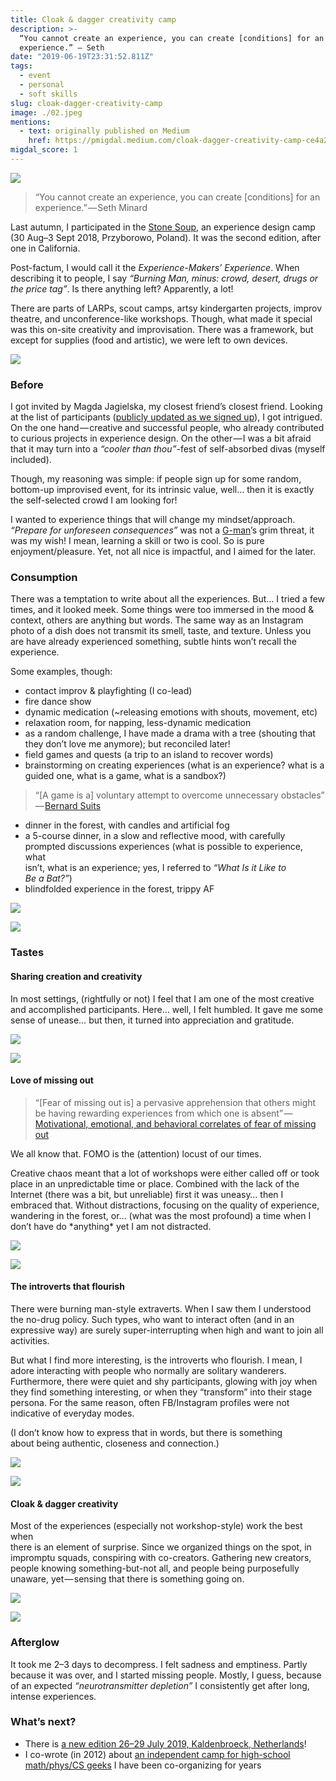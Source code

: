 ```yaml
---
title: Cloak & dagger creativity camp
description: >-
  “You cannot create an experience, you can create [conditions] for an
  experience.” — Seth
date: "2019-06-19T23:31:52.811Z"
tags:
  - event
  - personal
  - soft skills
slug: cloak-dagger-creativity-camp
image: ./02.jpeg
mentions:
  - text: originally published on Medium
    href: https://pmigdal.medium.com/cloak-dagger-creativity-camp-ce4a24aa6528
migdal_score: 1
---
```


![](./00.jpeg)

> “You cannot create an experience, you can create \[conditions\] for an experience.” — Seth Minard

Last autumn, I participated in the [Stone Soup](https://stonesoup.live/), an experience design camp (30 Aug–3 Sept 2018, Przyborowo, Poland). It was the second edition, after one in California.

Post-factum, I would call it the _Experience-Makers’ Experience_. When describing it to people, I say _“Burning Man, minus: crowd, desert, drugs or the price tag”_. Is there anything left? Apparently, a lot!

There are parts of LARPs, scout camps, artsy kindergarten projects, improv theatre, and unconference-like workshops. Though, what made it special was this on-site creativity and improvisation. There was a framework, but except for supplies (food and artistic), we were left to own devices.

![](./01.jpeg)

### Before

I got invited by Magda Jagielska, my closest friend’s closest friend. Looking at the list of participants ([publicly updated as we signed up](https://stonesoup.live/poland-2018)), I got intrigued. On the one hand — creative and successful people, who already contributed to curious projects in experience design. On the other — I was a bit afraid that it may turn into a _“cooler than thou”_\-fest of self-absorbed divas (myself included).

Though, my reasoning was simple: if people sign up for some random, bottom-up improvised event, for its intrinsic value, well… then it is exactly the self-selected crowd I am looking for!

I wanted to experience things that will change my mindset/approach. _“Prepare for unforeseen consequences”_ was not a [G-man](https://en.wikipedia.org/wiki/G-Man_%28Half-Life%29)’s grim threat, it was my wish! I mean, learning a skill or two is cool. So is pure enjoyment/pleasure. Yet, not all nice is impactful, and I aimed for the later.

### Consumption

There was a temptation to write about all the experiences. But… I tried a few times, and it looked meek. Some things were too immersed in the mood & context, others are anything but words. The same way as an Instagram photo of a dish does not transmit its smell, taste, and texture. Unless you are have already experienced something, subtle hints won’t recall the experience.

Some examples, though:

- contact improv & playfighting (I co-lead)
- fire dance show
- dynamic medication (~releasing emotions with shouts, movement, etc)
- relaxation room, for napping, less-dynamic medication
- as a random challenge, I have made a drama with a tree (shouting that they don’t love me anymore); but reconciled later!
- field games and quests (a trip to an island to recover words)
- brainstorming on creating experiences (what is an experience? what is a guided one, what is a game, what is a sandbox?)

> “\[A game is a\] voluntary attempt to overcome unnecessary obstacles” — [Bernard Suits](https://en.m.wikipedia.org/w/index.php?title=Bernard_Suits&action=edit&redlink=1 "Bernard Suits (page does not exist)")

- dinner in the forest, with candles and artificial fog
- a 5-course dinner, in a slow and reflective mood, with carefully prompted discussions experiences (what is possible to experience, what  
  isn’t, what is an experience; yes, I referred to _“What Is it Like to  
  Be a Bat?”_)
- blindfolded experience in the forest, trippy AF

![](./02.jpeg)

![](./03.jpeg)

### Tastes

#### Sharing creation and creativity

In most settings, (rightfully or not) I feel that I am one of the most creative and accomplished participants. Here… well, I felt humbled. It gave me some sense of unease… but then, it turned into appreciation and gratitude.

![](./04.jpeg)

![](./05.jpeg)

#### Love of missing out

> “\[Fear of missing out is\] a pervasive apprehension that others might be having rewarding experiences from which one is absent” — [Motivational, emotional, and behavioral correlates of fear of missing out](https://www.sciencedirect.com/science/article/pii/S0747563213000800)

We all know that. FOMO is the (attention) locust of our times.

Creative chaos meant that a lot of workshops were either called off or took place in an unpredictable time or place. Combined with the lack of the Internet (there was a bit, but unreliable) first it was uneasy… then I embraced that. Without distractions, focusing on the quality of experience, wandering in the forest, or… (what was the most profound) a time when I don’t have do \*anything\* yet I am not distracted.

![](./06.jpeg)

![](./07.jpeg)

#### The introverts that flourish

There were burning man-style extraverts. When I saw them I understood the no-drug policy. Such types, who want to interact often (and in an expressive way) are surely super-interrupting when high and want to join all activities.

But what I find more interesting, is the introverts who flourish. I mean, I adore interacting with people who normally are solitary wanderers. Furthermore, there were quiet and shy participants, glowing with joy when they find something interesting, or when they “transform” into their stage persona. For the same reason, often FB/Instagram profiles were not indicative of everyday modes.

(I don’t know how to express that in words, but there is something  
about being authentic, closeness and connection.)

![](./08.jpeg)

![](./09.jpeg)

#### Cloak & dagger creativity

Most of the experiences (especially not workshop-style) work the best when  
there is an element of surprise. Since we organized things on the spot, in impromptu squads, conspiring with co-creators. Gathering new creators, people knowing something-but-not all, and people being purposefully unaware, yet — sensing that there is something going on.

![](./10.jpeg)

![](./11.jpeg)

### Afterglow

It took me 2–3 days to decompress. I felt sadness and emptiness. Partly because it was over, and I started missing people. Mostly, I guess, because of an expected _“neurotransmitter depletion”_ I consistently get after long, intense experiences.

### What’s next?

- There is [a new edition 26–29 July 2019, Kaldenbroeck, Netherlands](https://stonesoup.live/)!
- I co-wrote (in 2012) about [an independent camp for high-school math/phys/CS geeks](https://warsztatywww.pl/article/en-indie-camp-for-hs-geeks/) I have been co-organizing for years
